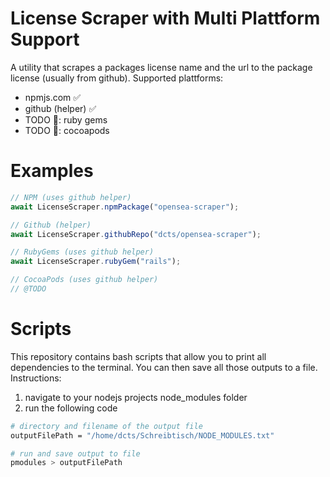 # License Scraper with Multi Plattform Support
A utility that scrapes a packages license name and the url to the package license (usually from github). Supported plattforms:
- npmjs.com ✅
- github (helper) ✅
- TODO 👷: ruby gems 
- TODO 👷: cocoapods 

# Examples
```js
// NPM (uses github helper)
await LicenseScraper.npmPackage("opensea-scraper");

// Github (helper)
await LicenseScraper.githubRepo("dcts/opensea-scraper");

// RubyGems (uses github helper)
await LicenseScraper.rubyGem("rails");

// CocoaPods (uses github helper)
// @TODO
```

# Scripts
This repository contains bash scripts that allow you to print all dependencies to the terminal. You can then save all those outputs to a file. Instructions:
1. navigate to your nodejs projects node_modules folder
2. run the following code
```bash
# directory and filename of the output file
outputFilePath = "/home/dcts/Schreibtisch/NODE_MODULES.txt" 

# run and save output to file
pmodules > outputFilePath
```